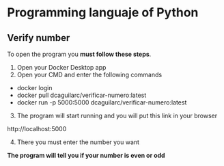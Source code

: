 # Programming languaje of Python
## Verify number
To open the program you **must follow these steps**.
1. Open your Docker Desktop app
2. Open your CMD and enter the following commands
- docker login
- docker pull dcaguilarc/verificar-numero:latest
- docker run -p 5000:5000 dcaguilarc/verificar-numero:latest
3. The program will start running and you will put this link in your browser

http://localhost:5000

4. There you must enter the number you want

**The program will tell you if your number is even or odd**

